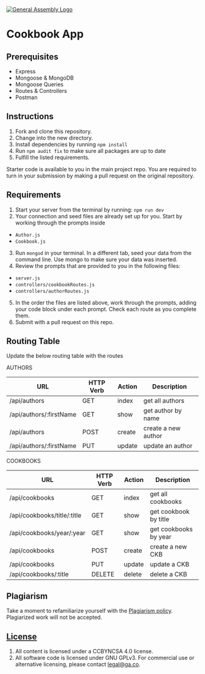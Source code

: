 [![General Assembly Logo](https://camo.githubusercontent.com/1a91b05b8f4d44b5bbfb83abac2b0996d8e26c92/687474703a2f2f692e696d6775722e636f6d2f6b6538555354712e706e67)](https://generalassemb.ly/education/web-development-immersive)

# Cookbook App

## Prerequisites

- Express
- Mongoose & MongoDB
- Mongoose Queries
- Routes & Controllers
- Postman

## Instructions

1. Fork and clone this repository.
2. Change into the new directory.
3. Install dependencies by running `npm install`
4. Run `npm audit fix` to make sure all packages are up to date
5. Fulfill the listed requirements.

Starter code is available to you in the main project repo. You are
required to turn in your submission by making a pull request on the original
repository.

## Requirements

1. Start your server from the terminal by running: `npm run dev`
2. Your connection and seed files are already set up for you. Start by working through the prompts inside

- `Author.js`
- `Cookbook.js`

3. Run `mongod` in your terminal. In a different tab, seed your data from the command line. Use mongo to make sure your data was inserted.
4. Review the prompts that are provided to you in the following files:

- `server.js`
- `controllers/cookbookRoutes.js`
- `controllers/authorRoutes.js`

5. In the order the files are listed above, work through the prompts, adding your code block under each prompt. Check each route as you complete them.
6. Submit with a pull request on this repo.

## Routing Table

Update the below routing table with the routes

AUTHORS

| **URL**                 | **HTTP Verb** | **Action** | **Description**     |
| ----------------------- | ------------- | ---------- | ------------------- |
| /api/authors            | GET           | index      | get all authors     |
| /api/authors/:firstName | GET           | show       | get author by name  |
| /api/authors            | POST          | create     | create a new author |
| /api/authors/:firstName | PUT           | update     | update an author    |

COOKBOOKS

| **URL**                     | **HTTP Verb** | **Action** | **Description**       |
| --------------------------- | ------------- | ---------- | --------------------- |
| /api/cookbooks              | GET           | index      | get all cookbooks     |
| /api/cookbooks/title/:title | GET           | show       | get cookbook by title |
| /api/cookbooks/year/:year   | GET           | show       | get cookbooks by year |
| /api/cookbooks              | POST          | create     | create a new CKB      |`
| /api/cookbooks              | PUT           | update     | update a CKB          |
| /api/cookbooks/:title       | DELETE        | delete     | delete a CKB          |

## Plagiarism

Take a moment to refamiliarize yourself with the [Plagiarism policy](https://git.generalassemb.ly/DC-WDI/Administrative/blob/master/plagiarism.md). Plagiarized work will not be accepted.

## [License](LICENSE)

1.  All content is licensed under a CC­BY­NC­SA 4.0 license.
2.  All software code is licensed under GNU GPLv3. For commercial use or
    alternative licensing, please contact legal@ga.co.
